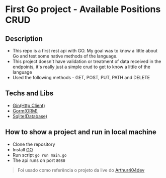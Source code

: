 
# First Go project - Available Positions CRUD

## Description
 - This repo is a first rest api with GO. My goal was to know a little about Go and test some native methods of the language.
 - This project doesn't have validation or treatment of data received in the endpoints, it's really just a simple crud to get to know a little of the language
 - Used the following methods - GET, POST, PUT, PATH and DELETE

## Techs and Libs
 - [Gin(Http Client)](https://github.com/gin-gonic/gin)
 - [Gorm(ORM)](https://github.com/go-gorm/gorm)
 - [Sqlite(Database)](https://www.sqlite.org/index.html)

## How to show a project and run in local machine
 - Clone the repository
 - Install [GO](https://go.dev/dl/)
 - Run script ```go run main.go```
 - The api runs on port `8080`

<!-- ## End-points
 - -->


> Foi usado como referência o projeto da live do [Arthur404dev](https://www.youtube.com/watch?v=wyEYpX5U4Vg&ab_channel=Arthur404dev)
